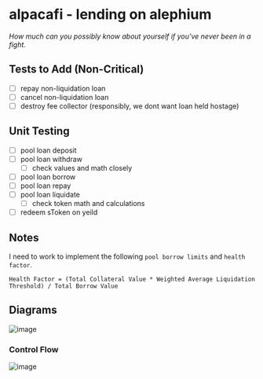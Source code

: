 # alpacafi - lending on alephium
<i> How much can you possibly know about yourself if you've never been in a fight. </i>

## Tests to Add (Non-Critical)
- [ ] repay non-liquidation loan
- [ ] cancel non-liquidation loan
- [ ] destroy fee collector (responsibly, we dont want loan held hostage)

## Unit Testing
- [ ] pool loan deposit
- [ ] pool loan withdraw
  - [ ] check values and math closely
- [ ] pool loan borrow
- [ ] pool loan repay
- [ ] pool loan liquidate
  - [ ] check token math and calculations
- [ ] redeem sToken on yeild

## Notes
  
I need to work to implement the following `pool borrow limits` and `health factor`.

`Health Factor = (Total Collateral Value * Weighted Average Liquidation Threshold) / Total Borrow Value`

## Diagrams

![image](https://github.com/user-attachments/assets/81036372-859c-4bf2-bc4b-3027db076517)

### Control Flow

![image](https://github.com/user-attachments/assets/d946c206-3905-4328-aa96-ef894df8a0ed)





